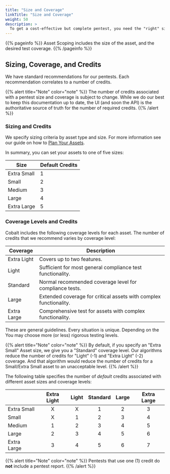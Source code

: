 ```yaml
---
title: "Size and Coverage"
linkTitle: "Size and Coverage"
weight: 50
description: >
  To get a cost-effective but complete pentest, you need the "right" size and coverage for your assets.
---
```


{{% pageinfo %}}
Asset Scoping includes the size of the asset, and the desired test coverage.
{{% /pageinfo %}}

## Sizing, Coverage, and Credits

We have standard recommendations for our pentests. Each recommendation correlates to
a number of credits. 

{{% alert title="Note" color="note" %}}
The number of credits associated with a pentest size and coverage is subject to change. While we do
our best to keep this documentation up to date, the UI (and soon the API) is the authoritative
source of truth for the number of required credits.
{{% /alert %}}

### Sizing and Credits

We specify sizing criteria by asset type and size. For more information see our guide on how to
[Plan Your Assets](../plan-assets/).

In summary, you can set your assets to one of five sizes:

| Size        | Default Credits |
|-------------|-----------------|
| Extra Small | 1               |
| Small       | 2               |
| Medium      | 3               |
| Large       | 4               |
| Extra Large | 5               |


### Coverage Levels and Credits

Cobalt includes the following coverage levels for each asset. The number of credits that we recommend
varies by coverage level:

| Coverage    | Description                                                       |
|-------------|-------------------------------------------------------------------|
| Extra Light | Covers up to two features.                                        |
| Light       | Sufficient for most general compliance test functionality.        |
| Standard    | Normal recommended coverage level for compliance tests.           |
| Large       | Extended coverage for critical assets with complex functionality. |
| Extra Large | Comprehensive test for assets with complex functionality.         |

These are general guidelines. Every situation is unique. Depending on the You may choose more (or less)
rigorous testing levels.

{{% alert title="Note" color="note" %}}
By default, if you specify an "Extra Small" Asset size, we give you a "Standard"
coverage level. Our algorithms reduce the number of credits for "Light" (-1) and "Extra
Light" (-2) coverage. And that algorithm would reduce the number of credits for a 
Small/Extra Small asset to an unacceptable level.
{{% /alert %}}

The following table specifies the number of _default_ credits associated with
different asset sizes and coverage levels:

|             | Extra Light | Light | Standard | Large | Extra Large |
|-------------|:-----------:|:-----:|:--------:|:-----:|:-----------:|
| Extra Small | X           | X     | 1        | 2     | 3           |
| Small       | X           | 1     | 2        | 3     | 4           |
| Medium      | 1           | 2     | 3        | 4     | 5           |
| Large       | 2           | 3     | 4        | 5     | 6           |
| Extra Large | 3           | 4     | 5        | 6     | 7           |

{{% alert title="Note" color="note" %}}
Pentests that use one (1) credit do **not** include a pentest report.
{{% /alert %}}

